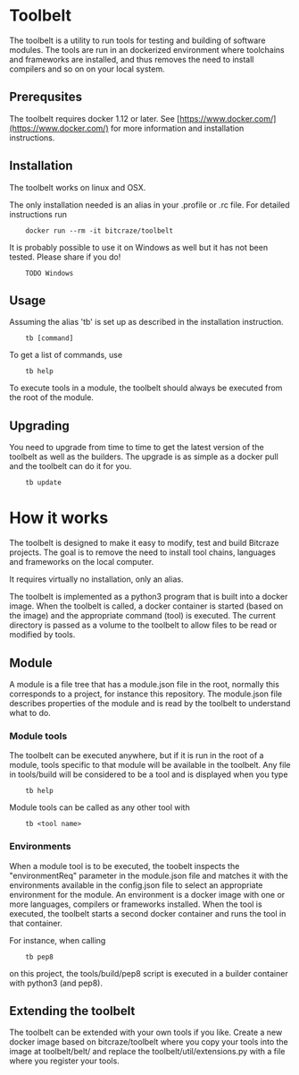 # Toolbelt

The toolbelt is a utility to run tools for testing and building of software modules.
The tools are run in an dockerized environment where toolchains and frameworks 
are installed, and thus removes the need to install  compilers and so on on your
local system.

## Prerequsites

The toolbelt requires docker 1.12 or later. See [https://www.docker.com/](https://www.docker.com/) for more information and installation instructions. 

## Installation

The toolbelt works on linux and OSX.

The only installation needed is an alias in your .profile or .rc file. For 
detailed instructions run 

        docker run --rm -it bitcraze/toolbelt        
        
It is probably possible to use it on Windows as well but it has not been tested. Please share if you do!

        TODO Windows

## Usage

Assuming the alias 'tb' is set up as described in the installation instruction.

        tb [command]

To get a list of commands, use

        tb help
        
To execute tools in a module, the toolbelt should always be executed from the
root of the module.

## Upgrading

You need to upgrade from time to time to get the latest version of the toolbelt
as well as the builders. The upgrade is as simple as a docker pull and the 
toolbelt can do it for you.

        tb update

# How it works

The toolbelt is designed to make it easy to modify, test and build Bitcraze projects.
The goal is to remove the need to install tool chains, languages and 
frameworks on the local computer. 

It requires virtually no installation, only an alias.

The toolbelt is implemented as a python3 program that is built into a docker 
image. When the toolbelt is called, a docker container is started (based
on the image) and the appropriate command (tool) is executed. The current 
directory is passed as a volume to the toolbelt to allow files to be read or 
modified by tools.
 
## Module
 
A module is a file tree that has a module.json file in the root, normally this 
corresponds to a project, for instance this repository. The module.json file
describes properties of the module and is read by the toolbelt to understand 
what to do.

### Module tools

The toolbelt can be executed anywhere, but if it is run in the root of a module,
tools specific to that module will be available in the toolbelt. Any file in 
tools/build will be considered to be a tool and is displayed when you type

        tb help
        
Module tools can be called as any other tool with

        tb <tool name>
        
### Environments

When a module tool is to be executed, the toobelt inspects the "environmentReq" parameter 
in the module.json file and matches it with the environments available in the 
config.json file to select an appropriate environment for the module. An environment
is a docker image with one or more languages, compilers or frameworks installed.
When the tool is executed, the toolbelt starts a second docker container and runs
the tool in that container.

For instance, when calling 

        tb pep8 
        
on this project, the tools/build/pep8 script is executed in a builder container 
with python3 (and pep8). 

## Extending the toolbelt

The toolbelt can be extended with your own tools if you like. Create a new 
docker image based on bitcraze/toolbelt where you copy your tools into the image at 
toolbelt/belt/ and replace the toolbelt/util/extensions.py with a file where
you register your tools.
